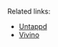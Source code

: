 Related links:
* [Untappd](https://untappd.com/user/BerryKumquat)
* [Vivino](https://www.vivino.com/users/ripe_kumquat)
